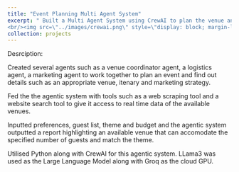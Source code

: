 ```yaml
---
title: "Event Planning Multi Agent System"
excerpt: " Built a Multi Agent System using CrewAI to plan the venue and itenary for an event given a set of inputs
<br/><img src=\"../images/crewai.png\" style=\"display: block; margin-left: auto; margin-right: auto; width: 50%;\"/>"
collection: projects
---
```

Desrciption:

Created several agents such as a venue coordinator agent, a logistics agent, a marketing agent to work together to plan an event and find out details such as an appropriate venue, itenary and marketing strategy.

Fed the the agentic system with tools such as a web scraping tool and a website search tool to give it access to real time data of the available venues.

Inputted preferences, guest list, theme and budget and the agentic system outputted a report highlighting an available venue that can accomodate the specified number of guests and match the theme.

Utilised Python along with CrewAI for this agentic system. LLama3 was used as the Large Language Model along with Groq as the cloud GPU.
